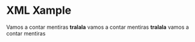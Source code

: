 # XML Xample
Vamos a contar mentiras **tralala** vamos a contar mentiras **tralala** vamos a contar mentiras
